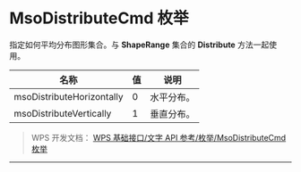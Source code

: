 # MsoDistributeCmd 枚举

指定如何平均分布图形集合。与 **ShapeRange** 集合的 **Distribute** 方法一起使用。

| 名称                      | 值  | 说明       |
|---------------------------|-----|------------|
| msoDistributeHorizontally | 0   | 水平分布。 |
| msoDistributeVertically   | 1   | 垂直分布。 |

> WPS 开发文档： [WPS 基础接口/文字 API 参考/枚举/MsoDistributeCmd 枚举](https://qn.cache.wpscdn.cn/encs/doc/office_v19/topics/WPS%20%E5%9F%BA%E7%A1%80%E6%8E%A5%E5%8F%A3/%E6%96%87%E5%AD%97%20API%20%E5%8F%82%E8%80%83/%E6%9E%9A%E4%B8%BE/MsoDistributeCmd%20%E6%9E%9A%E4%B8%BE.html)

------------------------------------------------------------------------
